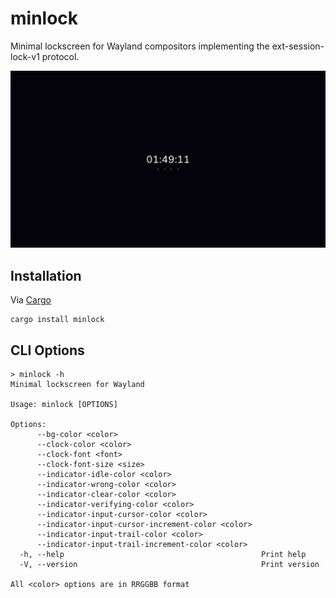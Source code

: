 # minlock

Minimal lockscreen for Wayland compositors implementing the ext-session-lock-v1 protocol.

<img src="Screenshot.png?raw=true"/>

## Installation

Via [Cargo](https://github.com/rust-lang/cargo)

    cargo install minlock

## CLI Options

```
> minlock -h
Minimal lockscreen for Wayland

Usage: minlock [OPTIONS]

Options:
      --bg-color <color>                                
      --clock-color <color>                             
      --clock-font <font>                               
      --clock-font-size <size>                          
      --indicator-idle-color <color>                    
      --indicator-wrong-color <color>                   
      --indicator-clear-color <color>                   
      --indicator-verifying-color <color>               
      --indicator-input-cursor-color <color>            
      --indicator-input-cursor-increment-color <color>  
      --indicator-input-trail-color <color>             
      --indicator-input-trail-increment-color <color>   
  -h, --help                                            Print help
  -V, --version                                         Print version

All <color> options are in RRGGBB format

```